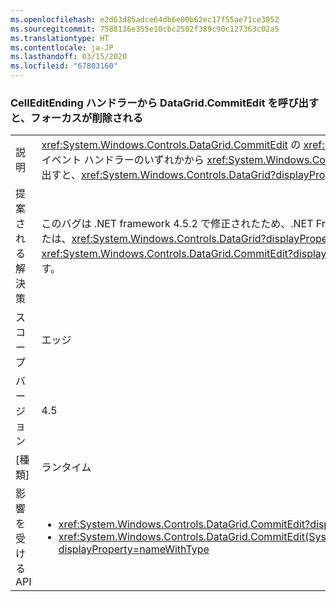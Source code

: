 ```yaml
---
ms.openlocfilehash: e2d63d85adce64db6e00b62ec17f55ae71ce3052
ms.sourcegitcommit: 7588136e355e10cbc2582f389c90c127363c02a5
ms.translationtype: HT
ms.contentlocale: ja-JP
ms.lasthandoff: 03/15/2020
ms.locfileid: "67803160"
---
```

### <a name="calling-datagridcommitedit-from-a-celleditending-handler-drops-focus"></a>CellEditEnding ハンドラーから DataGrid.CommitEdit を呼び出すと、フォーカスが削除される

|   |   |
|---|---|
|説明|<xref:System.Windows.Controls.DataGrid.CommitEdit> の <xref:System.Windows.Controls.DataGrid?displayProperty=name> イベント ハンドラーのいずれかから <xref:System.Windows.Controls.DataGrid.CellEditEnding?displayProperty=name> を呼び出すと、<xref:System.Windows.Controls.DataGrid?displayProperty=name> からフォーカスが失われます。|
|提案される解決策|このバグは .NET framework 4.5.2 で修正されたため、.NET Framework をアップグレードすることによって回避できます。 または、<xref:System.Windows.Controls.DataGrid?displayProperty=name> を呼び出した後で <xref:System.Windows.Controls.DataGrid.CommitEdit?displayProperty=name> を明示的に再選択することによって回避できます。|
|スコープ|エッジ|
|バージョン|4.5|
|[種類]|ランタイム|
|影響を受ける API|<ul><li><xref:System.Windows.Controls.DataGrid.CommitEdit?displayProperty=nameWithType></li><li><xref:System.Windows.Controls.DataGrid.CommitEdit(System.Windows.Controls.DataGridEditingUnit,System.Boolean)?displayProperty=nameWithType></li></ul>|
